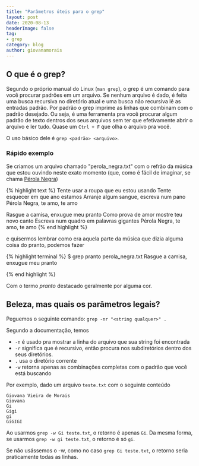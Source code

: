 ```yaml
---
title: "Parâmetros úteis para o grep"
layout: post
date: 2020-08-13
headerImage: false
tag:
- grep
category: blog
author: giovanamorais
---
```


## O que é o grep?
Segundo o próprio manual do Linux (`man grep`), o grep é um comando para você procurar 
padrões em um arquivo. Se nenhum arquivo é dado, é feita uma busca recursiva no diretório
atual e uma busca não recursiva lê as entradas padrão. Por padrão o grep imprime as linhas
que combinam com o padrão desejado. Ou seja, é uma ferramenta pra você procurar algum 
padrão de texto dentros dos seus arquivos sem ter que efetivamente abrir o arquivo e ler
tudo. Quase um `Ctrl + F` que olha o arquivo pra você.

O uso básico dele é `grep <padrão> <arquivo>`.

### Rápido exemplo

Se criamos um arquivo chamado "perola_negra.txt" com o refrão da música que estou ouvindo neste
exato momento (que, como é fácil de imaginar, se chama [Pérola Negra](https://www.youtube.com/watch?v=bJjKyc7VeCc))

{% highlight text %}
Tente usar a roupa que eu estou usando
Tente esquecer em que ano estamos
Arranje algum sangue, escreva num pano
Pérola Negra, te amo, te amo

Rasgue a camisa, enxugue meu pranto
Como prova de amor mostre teu novo canto
Escreva num quadro em palavras gigantes
Pérola Negra, te amo, te amo
{% end highlight %}

e quisermos lembrar como era aquela parte da música que dizia alguma coisa do pranto, podemos fazer

{% highlight terminal %}
$ grep pranto perola_negra.txt
Rasgue a camisa, enxugue meu pranto

{% end highlight %}

Com o termo *pranto* destacado geralmente por alguma cor. 

## Beleza, mas quais os parâmetros legais?

Peguemos o seguinte comando:
`grep -nr "<string qualquer>" .` 

Segundo a documentação, temos
- `-n` é usado pra mostrar a linha do arquivo que sua string foi encontrada
- `-r` significa que é recursivo, então procura nos subdiretórios dentro dos
seus diretórios.
- `.` usa o diretório corrente
- `-w` retorna apenas as combinações completas com o padrão que você está buscando


Por exemplo, dado um arquivo `teste.txt` com o seguinte conteúdo

```text
Giovana Vieira de Morais
Giovana
Gi
Gigi
gi
GiGIGI
```

Ao usarmos `grep -w Gi teste.txt`, o retorno é apenas `Gi`. Da mesma forma,
se usarmos `grep -w gi teste.txt`, o retorno é só `gi`.

Se não usássemos o -w, como no caso `grep Gi teste.txt`, o retorno seria
praticamente todas as linhas.